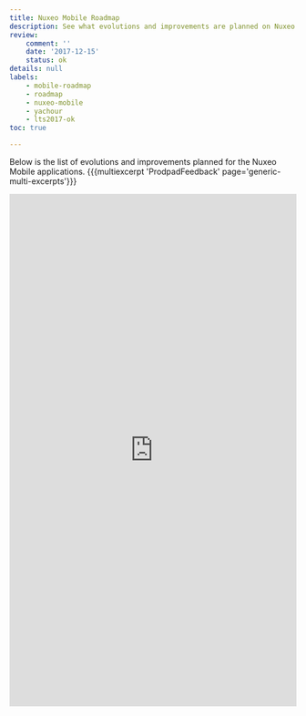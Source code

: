 ```yaml
---
title: Nuxeo Mobile Roadmap
description: See what evolutions and improvements are planned on Nuxeo Mobile
review:
    comment: ''
    date: '2017-12-15'
    status: ok
details: null
labels:
    - mobile-roadmap
    - roadmap
    - nuxeo-mobile
    - yachour
    - lts2017-ok
toc: true

---
```


Below is the list of evolutions and improvements planned for the Nuxeo Mobile applications.
{{{multiexcerpt 'ProdpadFeedback' page='generic-multi-excerpts'}}}

<iframe src="https://ext.prodpad.com/ext/roadmap/5136621672bb96a4b1d09f8bd29c2759a24bbb9a" height="900" width="100%" frameborder="0"></iframe>
